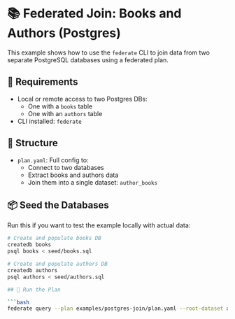 # 📚 Federated Join: Books and Authors (Postgres)

This example shows how to use the `federate` CLI to join data from two separate PostgreSQL databases using a federated plan.

## 🔧 Requirements

- Local or remote access to two Postgres DBs:
  - One with a `books` table
  - One with an `authors` table
- CLI installed: `federate`

## 📁 Structure

- `plan.yaml`: Full config to:
  - Connect to two databases
  - Extract books and authors data
  - Join them into a single dataset: `author_books`

## 📦 Seed the Databases

Run this if you want to test the example locally with actual data:

```bash
# Create and populate books DB
createdb books
psql books < seed/books.sql

# Create and populate authors DB
createdb authors
psql authors < seed/authors.sql

## 🚀 Run the Plan

```bash
federate query --plan examples/postgres-join/plan.yaml --root-dataset author_books 
```
